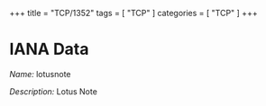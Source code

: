 +++
title = "TCP/1352"
tags = [ "TCP" ]
categories = [ "TCP" ]
+++

# IANA Data

_Name:_ lotusnote

_Description:_ Lotus Note

